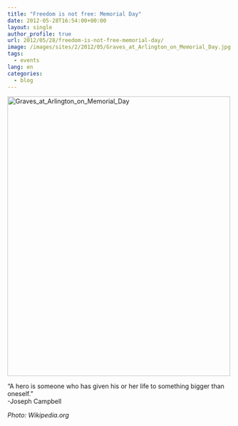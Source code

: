 ```yaml
---
title: "Freedom is not free: Memorial Day"
date: 2012-05-28T16:54:00+00:00
layout: single
author_profile: true
url: 2012/05/28/freedom-is-not-free-memorial-day/
image: /images/sites/2/2012/05/Graves_at_Arlington_on_Memorial_Day.jpg
tags:
  - events
lang: en
categories: 
  - blog
---
```

[<img class="aligncenter size-full wp-image-164" alt="Graves_at_Arlington_on_Memorial_Day" src="/images/2012/05/Graves_at_Arlington_on_Memorial_Day.jpg" width="500" height="628" srcset="/images/sites/2/2012/05/Graves_at_Arlington_on_Memorial_Day.jpg 500w, /images/sites/2/2012/05/Graves_at_Arlington_on_Memorial_Day-238x300.jpg 238w" sizes="(max-width: 500px) 100vw, 500px" />](/images/2012/05/Graves_at_Arlington_on_Memorial_Day.jpg)

“A hero is someone who has given his or her life to something bigger than oneself.”  
-Joseph Campbell

_Photo: Wikipedia.org_
